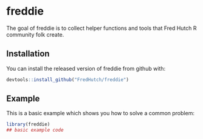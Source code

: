 # freddie

<!-- badges: start -->
<!-- badges: end -->

The goal of freddie is to collect helper functions and tools that Fred Hutch R community folk create. 

## Installation

You can install the released version of freddie from github with:

``` r
devtools::install_github("FredHutch/freddie")
```

## Example

This is a basic example which shows you how to solve a common problem:

``` r
library(freddie)
## basic example code
```

